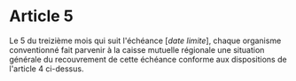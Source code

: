# Article 5

Le 5 du treizième mois qui suit l'échéance [*date limite*], chaque organisme conventionné fait parvenir à la caisse mutuelle régionale une situation générale du recouvrement de cette échéance conforme aux dispositions de l'article 4 ci-dessus.
